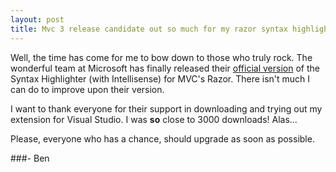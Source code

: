 ```yaml
---
layout: post
title: Mvc 3 release candidate out so much for my razor syntax highlighter
---
```


Well, the time has come for me to bow down to those who truly rock. The wonderful team at Microsoft has finally released their <a href='http://haacked.com/archive/2010/11/09/asp-net-mvc-3-release-candidate.aspx'>official version</a> of the Syntax Highlighter (with Intellisense) for MVC's Razor. There isn't much I can do to improve upon their version.

I want to thank everyone for their support in downloading and trying out my extension for Visual Studio. I was <strong>so</strong> close to 3000 downloads! Alas...

Please, everyone who has a chance, should upgrade as soon as possible. 

###- Ben